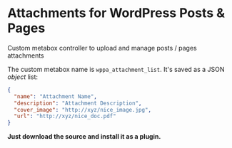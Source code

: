 # Attachments for WordPress Posts & Pages
Custom metabox controller to upload and manage posts / pages attachments

The custom metabox name is <code>wppa_attachment_list</code>. It's saved as a JSON *object* list:

```json
{
  "name": "Attachment Name",
  "description": "Attachment Description",
  "cover_image": "http://xyz/nice_image.jpg",
  "url": "http://xyz/nice_doc.pdf"
}
```

**Just download the source and install it as a plugin.**
